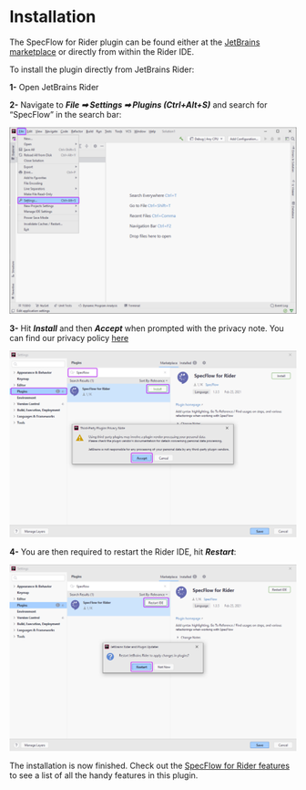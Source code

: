 # Installation

The SpecFlow for Rider plugin can be found either at the [JetBrains marketplace](https://plugins.jetbrains.com/plugin/15957-specflow-support) or directly from within the Rider IDE.

To install the plugin directly from JetBrains Rider:

**1-** Open JetBrains Rider

**2-** Navigate to ***File ➡ Settings ➡ Plugins (Ctrl+Alt+S)*** and search for “SpecFlow” in the search bar:

![Rider_settings](../_static/images/rider_settings.png)

**3-** Hit ***Install*** and then ***Accept*** when prompted with the privacy note. You can find our privacy policy [here](https://specflow.org/privacy-policy/)

![Rider_installation](../_static/images/rider_install.png)

**4-** You are then required to restart the Rider IDE, hit ***Restart***:

![Rider_restart](../_static/images/rider_restart.png)

The installation is now finished. Check out the [SpecFlow for Rider features](../Rider/rider-features.md) to see a list of all the handy features in this plugin.